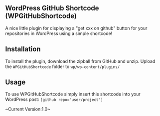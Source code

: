 ## WordPress GitHub Shortcode (WPGitHubShortcode)
A nice little plugin for displaying a "get xxx on github" button for your repositories in WordPress using a simple shortcode!

## Installation
To install the plugin, download the zipball from GitHub and unzip. Upload the `WPGitHubShortcode` folder to `wp/wp-content/plugins/`

## Usage
To use WPGitHubShortcode simply insert this shortcode into your WordPress post: `[github repo="user/project"]`


~Current Version:1.0~